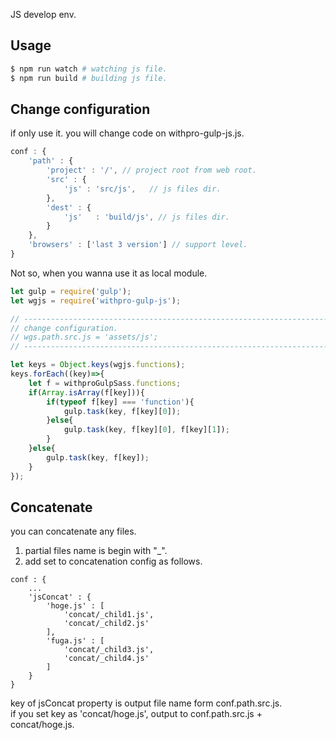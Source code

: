 JS develop env.

## Usage

```bash
$ npm run watch # watching js file.
$ npm run build # building js file.
```

## Change configuration

if only use it. you will change code on withpro-gulp-js.js.

```js
conf : {
    'path' : {
        'project' : '/', // project root from web root.
        'src' : {
            'js' : 'src/js',   // js files dir.
        },
        'dest' : {
            'js'   : 'build/js', // js files dir.
        }
    },
    'browsers' : ['last 3 version'] // support level.
}
```

Not so, when you wanna use it as local module.

```js
let gulp = require('gulp');
let wgjs = require('withpro-gulp-js');

// -----------------------------------------------------------------------------
// change configuration.
// wgs.path.src.js = 'assets/js';
// -----------------------------------------------------------------------------

let keys = Object.keys(wgjs.functions);
keys.forEach((key)=>{
    let f = withproGulpSass.functions;
    if(Array.isArray(f[key])){
        if(typeof f[key] === 'function'){
            gulp.task(key, f[key][0]);
        }else{
            gulp.task(key, f[key][0], f[key][1]);
        }
    }else{
        gulp.task(key, f[key]);
    }
});
```

## Concatenate

you can concatenate any files.

1. partial files name is begin with "_".
2. add set to concatenation config as follows.

```
conf : {
    ...
    'jsConcat' : {
        'hoge.js' : [
            'concat/_child1.js',
            'concat/_child2.js'
        ],
        'fuga.js' : [
            'concat/_child3.js',
            'concat/_child4.js'
        ]
    }
}
```

key of jsConcat property is output file name form conf.path.src.js.  
if you set key as 'concat/hoge.js', output to conf.path.src.js + concat/hoge.js.
